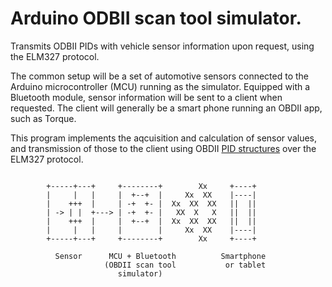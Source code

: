 # Arduino ODBII scan tool simulator.

Transmits ODBII PIDs with vehicle sensor information upon request, using the
ELM327 protocol.

The common setup will be a set of automotive sensors connected to the Arduino
microcontroller (MCU) running as the simulator. Equipped with a Bluetooth
module, sensor information will be sent to a client when requested. The client
will generally be a smart phone running an OBDII app, such as Torque.

This program implements the aqcuisition and calculation of sensor values, and
transmission of those to the client using OBDII 
[PID structures](https://en.wikipedia.org/wiki/OBD-II_PIDs) over the ELM327
protocol.


```

        +-----+---+     +--------+        Xx     +----+
        |     |   |     |  +--+  |     Xx  XX    |----|
        |    +++  |     | -+  +- |  Xx  XX  XX   ||  ||
        | -> | |  +---> | -+  +- |   XX  X   X   ||  ||
        |    +++  |     |  +--+  |  Xx  XX  XX   ||  ||
        |     |   |     |        |     Xx  XX    |----|
        +-----+---+     +--------+        Xx     +----+

          Sensor      MCU + Bluetooth          Smartphone
                     (OBDII scan tool           or tablet
                        simulator)

```
